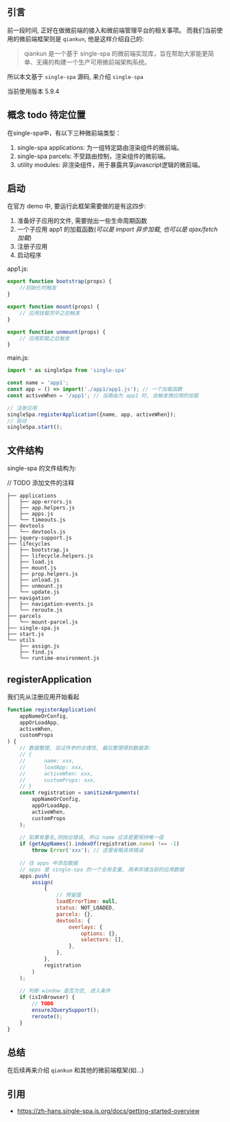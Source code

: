 ## 引言

前一段时间, 正好在做微前端的接入和微前端管理平台的相关事项。 而我们当前使用的微前端框架则是 `qiankun`, 他是这样介绍自己的:
> qiankun 是一个基于 single-spa 的微前端实现库，旨在帮助大家能更简单、无痛的构建一个生产可用微前端架构系统。

所以本文基于 `single-spa` 源码, 来介绍 `single-spa`

当前使用版本 5.9.4

## 概念 todo 待定位置

在single-spa中，有以下三种微前端类型：

1. single-spa applications: 为一组特定路由渲染组件的微前端。
2. single-spa parcels: 不受路由控制，渲染组件的微前端。
3. utility modules: 非渲染组件，用于暴露共享javascript逻辑的微前端。

## 启动

在官方 demo 中, 要运行此框架需要做的是有这四步:

1. 准备好子应用的文件, 需要抛出一些生命周期函数
2. 一个子应用 app1 的加载函数(_可以是 import 异步加载, 也可以是 ajax/fetch 加载_)
3. 注册子应用
4. 启动程序

app1.js:

```js
export function bootstrap(props) {
    //初始化时触发
}

export function mount(props) {
    // 应用挂载完毕之后触发
}

export function unmount(props) {
    // 应用卸载之后触发
}
```

main.js:

```js
import * as singleSpa from 'single-spa'

const name = 'app1';
const app = () => import('./app1/app1.js'); // 一个加载函数
const activeWhen = '/app1'; // 当路由为 app1 时, 会触发微应用的加载

// 注册应用
singleSpa.registerApplication({name, app, activeWhen});
// 启动
singleSpa.start();
```

## 文件结构

single-spa 的文件结构为:

// TODO 添加文件的注释

```
├── applications
│   ├── app-errors.js
│   ├── app.helpers.js
│   ├── apps.js
│   └── timeouts.js
├── devtools
│   └── devtools.js
├── jquery-support.js
├── lifecycles
│   ├── bootstrap.js
│   ├── lifecycle.helpers.js
│   ├── load.js
│   ├── mount.js
│   ├── prop.helpers.js
│   ├── unload.js
│   ├── unmount.js
│   └── update.js
├── navigation
│   ├── navigation-events.js
│   └── reroute.js
├── parcels
│   └── mount-parcel.js
├── single-spa.js
├── start.js
└── utils
    ├── assign.js
    ├── find.js
    └── runtime-environment.js
```

## registerApplication

我们先从注册应用开始看起

```js
function registerApplication(
    appNameOrConfig,
    appOrLoadApp,
    activeWhen,
    customProps
) {
    // 数据整理, 验证传参的合理性, 最后整理得到数据源:
    // {
    //      name: xxx,
    //      loadApp: xxx,
    //      activeWhen: xxx,
    //      customProps: xxx,
    // }
    const registration = sanitizeArguments(
        appNameOrConfig,
        appOrLoadApp,
        activeWhen,
        customProps
    );
    
    // 如果有重名,则抛出错误, 所以 name 应该是要保持唯一值
    if (getAppNames().indexOf(registration.name) !== -1)
        throw Error('xxx'); // 这里省略具体错误
    
    // 往 apps 中添加数据
    // apps 是 single-spa 的一个全局变量, 用来存储当前的应用数据
    apps.push(
        assign(
            {
                // 预留值
                loadErrorTime: null,
                status: NOT_LOADED,
                parcels: {},
                devtools: {
                    overlays: {
                        options: {},
                        selectors: [],
                    },
                },
            },
            registration
        )
    );
    
    // 判断 window 是否为空, 进入条件
    if (isInBrowser) {
        // TODO
        ensureJQuerySupport();
        reroute();
    }
}
```

## 总结

在后续再来介绍 `qiankun` 和其他的微前端框架(如...)

## 引用

- https://zh-hans.single-spa.js.org/docs/getting-started-overview